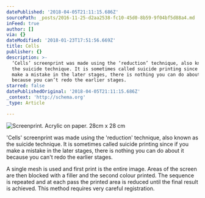 ```yaml
---
datePublished: '2018-04-05T21:11:15.686Z'
sourcePath: _posts/2016-11-25-d2aa2538-fc10-45d0-8b59-9f04bf5d88a4.md
inFeed: true
author: []
via: {}
dateModified: '2018-01-23T17:51:56.669Z'
title: Cells
publisher: {}
description: >-
  ‘Cells’ screenprint was made using the ‘reduction’ technique, also known as
  the suicide technique. It is sometimes called suicide printing since if you
  make a mistake in the later stages, there is nothing you can do about it
  because you can’t redo the earlier stages.
starred: false
datePublishedOriginal: '2018-04-05T21:11:15.686Z'
_context: 'http://schema.org'
_type: Article

---
```

![Screenprint. Acrylic on paper. 28cm x 28 cm](https://the-grid-user-content.s3-us-west-2.amazonaws.com/78feff5b-b5ac-4fa0-8d3c-f403a5e8f639.jpg)

'Cells' screenprint was made using the 'reduction' technique, also known as the suicide technique. It is sometimes called suicide printing since if you make a mistake in the later stages, there is nothing you can do about it because you can't redo the earlier stages.

A single mesh is used and first print is the entire image. Areas of the screen are then blocked with a filler and the second colour printed. The sequence is repeated and at each pass the printed area is reduced until the final result is achieved. This method requires very careful registration.